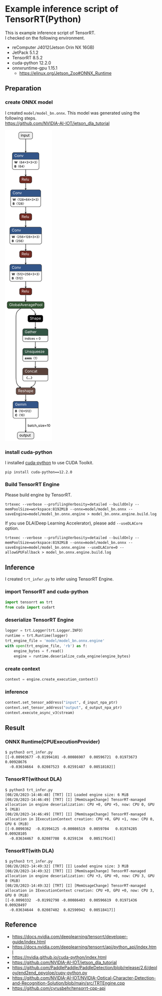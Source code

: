 # Example inference script of TensorRT(Python)

This is example inference script of TensorRT.  
I checked on the following environment.

- reComputer J4012(Jetson Orin NX 16GB)
- JetPack 5.1.2
- TensorRT 8.5.2
- cuda-python 12.2.0
- onnxruntime-gpu 1.15.1
  - <https://elinux.org/Jetson_Zoo#ONNX_Runtime>

## Preparation

### create ONNX model

I created `model/model_bn.onnx`. This model was generated using the following steps.  
<https://github.com/NVIDIA-AI-IOT/jetson_dla_tutorial>

![](image/model_bn.onnx.svg)

### install cuda-python

I installed [cuda-python](https://nvidia.github.io/cuda-python/index.html) to use CUDA Toolkit.

```shell
pip install cuda-python==12.2.0
```

### Build TensorRT Engine

Please build engine by TensorRT.

```shell
trtexec --verbose --profilingVerbosity=detailed --buildOnly --memPoolSize=workspace:8192MiB --onnx=model/model_bn.onnx --saveEngine=model/model_bn.onnx.engine > model_bn.onnx.engine.build.log
```

If you use DLA(Deep Learning Accelerator), please add `--useDLACore` option.

```shell
trtexec --verbose --profilingVerbosity=detailed --buildOnly --memPoolSize=workspace:8192MiB --onnx=model/model_bn.onnx --saveEngine=model/model_bn.onnx.engine --useDLACore=0 --allowGPUFallback > model_bn.onnx.engine.build.log
```

## Inference

I created `trt_infer.py` to infer using TensorRT Engine.

### import TensorRT and cuda-python

```python
import tensorrt as trt
from cuda import cudart
```

### deserialize TensorRT Engine

```python
logger = trt.Logger(trt.Logger.INFO)
runtime = trt.Runtime(logger)
trt_engine_file = 'model/model_bn.onnx.engine'
with open(trt_engine_file, 'rb') as f:
    engine_bytes = f.read()
    engine = runtime.deserialize_cuda_engine(engine_bytes)
```

### create context

```python
context = engine.create_execution_context()
```

### inference

```python
context.set_tensor_address("input", d_input_npa_ptr)
context.set_tensor_address("output", d_output_npa_ptr)
context.execute_async_v3(stream)
```

## Result

### ONNX Runtime(CPUExecutionProvider)

```shell
$ python3 ort_infer.py
[[-0.00903677 -0.01994101 -0.00086907  0.00596721  0.01973673  0.00928676
  -0.03634664  0.02087523  0.02591487  0.00518102]]
```

### TensorRT(without DLA)

```shell
$ python3 trt_infer.py
[08/28/2023-14:46:48] [TRT] [I] Loaded engine size: 6 MiB
[08/28/2023-14:46:49] [TRT] [I] [MemUsageChange] TensorRT-managed allocation in engine deserialization: CPU +0, GPU +5, now: CPU 0, GPU 5 (MiB)
[08/28/2023-14:46:49] [TRT] [I] [MemUsageChange] TensorRT-managed allocation in IExecutionContext creation: CPU +0, GPU +1, now: CPU 0, GPU 6 (MiB)
[[-0.0090362  -0.01994125 -0.00086519  0.0059704   0.01974285  0.00928105
  -0.03634467  0.02087708  0.0259134   0.00517914]]
```

### TensorRT(with DLA)

```shell
$ python3 trt_infer.py
[08/28/2023-14:49:32] [TRT] [I] Loaded engine size: 3 MiB
[08/28/2023-14:49:32] [TRT] [I] [MemUsageChange] TensorRT-managed allocation in engine deserialization: CPU +3, GPU +0, now: CPU 3, GPU 0 (MiB)
[08/28/2023-14:49:32] [TRT] [I] [MemUsageChange] TensorRT-managed allocation in IExecutionContext creation: CPU +0, GPU +0, now: CPU 3, GPU 0 (MiB)
[[-0.0090332  -0.01992798 -0.00086403  0.00596619  0.01971436  0.00928497
  -0.03634644  0.02087402  0.02590942  0.00518417]]
```

## Reference

- <https://docs.nvidia.com/deeplearning/tensorrt/developer-guide/index.html>
- <https://docs.nvidia.com/deeplearning/tensorrt/api/python_api/index.html>
- <https://nvidia.github.io/cuda-python/index.html>
- <https://github.com/NVIDIA-AI-IOT/jetson_dla_tutorial>
- <https://github.com/PaddlePaddle/PaddleDetection/blob/release/2.6/deploy/end2end_ppyoloe/cupy-python.py>
- <https://github.com/NVIDIA-AI-IOT/NVIDIA-Optical-Character-Detection-and-Recognition-Solution/blob/main/src/TRTEngine.cpp>
- <https://github.com/cyrusbehr/tensorrt-cpp-api>
